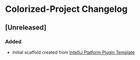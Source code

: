 <!-- Keep a Changelog guide -> https://keepachangelog.com -->

# Colorized-Project Changelog

## [Unreleased]
### Added
- Initial scaffold created from [IntelliJ Platform Plugin Template](https://github.com/JetBrains/intellij-platform-plugin-template)

